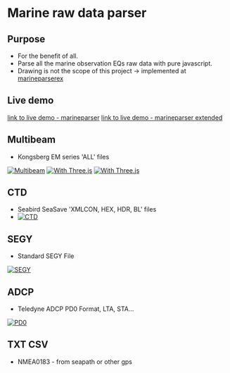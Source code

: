 # Marine raw data parser

## Purpose
* For the benefit of all.
* Parse all the marine observation EQs raw data with pure javascript.
* Drawing is not the scope of this project -> implemented at [marineparserex](https://github.com/kiostnas/marineparserex)

## Live demo

[link to live demo - marineparser](http://dm1489986934346.fun25.co.kr/marineparser/)
[link to live demo - marineparser extended](http://dm1489986934346.fun25.co.kr/marineparserex/)

## Multibeam
* Kongsberg EM series 'ALL' files

[![Multibeam](https://img.youtube.com/vi/cvNJUCD_6Bo/0.jpg)](https://www.youtube.com/watch?v=cvNJUCD_6Bo)
[![With Three.js](https://img.youtube.com/vi/-VPgxWJlNVY/0.jpg)](https://www.youtube.com/watch?v=-VPgxWJlNVY)
[![With Three.js](https://img.youtube.com/vi/PZG4erCFLiE/0.jpg)](https://www.youtube.com/watch?v=PZG4erCFLiE)

## CTD
* Seabird SeaSave 'XMLCON, HEX, HDR, BL' files
* [![CTD](https://img.youtube.com/vi/gfXEOtExLI0/0.jpg)](https://www.youtube.com/watch?v=gfXEOtExLI0)

## SEGY
* Standard SEGY File

[![SEGY](https://img.youtube.com/vi/a6y7NHaxECk/0.jpg)](https://www.youtube.com/watch?v=a6y7NHaxECk)

## ADCP
* Teledyne ADCP PD0 Format, LTA, STA...

[![PD0](https://img.youtube.com/vi/mtCqlaOvyDU/0.jpg)](https://www.youtube.com/watch?v=mtCqlaOvyDU)

## TXT CSV
* NMEA0183 - from seapath or other gps
